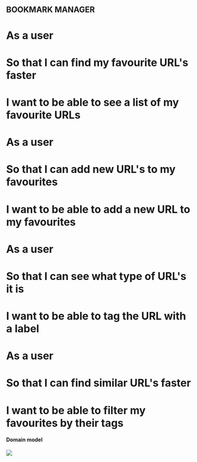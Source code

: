 ## BOOKMARK MANAGER

# As a user
# So that I can find my favourite URL's faster
# I want to be able to see a list of my favourite URLs

# As a user
# So that I can add new URL's to my favourites
# I want to be able to add a new URL to my favourites

# As a user
# So that I can see what type of URL's it is
# I want to be able to tag the URL with a label

# As a user
# So that I can find similar URL's faster
# I want to be able to filter my favourites by their tags


#### Domain model

<img src="https://files.slack.com/files-pri/T03ALA7H4-F56R1MDFU/image_uploaded_from_ios.jpg">
